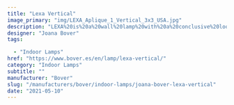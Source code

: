 ```yaml
---
title: "Lexa Vertical"
image_primary: "img/LEXA_Aplique_1_Vertical_3x3_USA.jpg"
description: "LEXA%20is%20a%20wall%20lamp%20with%20a%20conclusive%20look%20given%20its%20measures%A0and%20high%20decorative%20and%20luminic%20features.%20It%20has%20a%20fix%20arm%20holding%20the%20shade%20with%20a%20projection%20from%A0the%20wall%20of%2034%20cm%20and%20it%20is%20produced%20in%20brass%20with%20chrome%A0or%20nickel%20finish.%20Lexa%20FL%20has%20an%20optional%20base%2C%20to%20be%20supplied%20in%20horizontal%A0or%20vertical%20format%20depending%20on%20users%20needs%2C%20both%20formats%A0incorporate%20a%20switch%20on%20the%20front%20part.%20Available%20with%20a%20double%20shade%20made%20of%20translucid%20material.%20For%20a%20higher%20resistance%20to%20heat%2C%20inner%20shade%20has%20a%20white%A0polyester%20support%20and%20outer%20shade%20comes%20in%20glass%20PVC.%0A%0A%0A%0A"
designer: "Joana Bover"
tags: 

  - "Indoor Lamps"
href: "https://www.bover.es/en/lamp/lexa-vertical/"
category: "Indoor Lamps"
subtitle: ""
manufacturer: "Bover"
slug: "/manufacturers/bover/indoor-lamps/joana-bover-lexa-vertical"
date: "2021-05-10"
---
```

